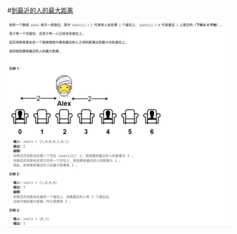 #[到最近的人的最大距离](https://leetcode.cn/problems/maximize-distance-to-closest-person/)

<img src="./question.jpg" alt="到最近的人的最大距离"/>
